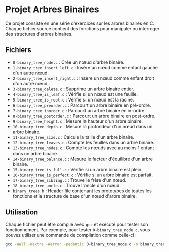 # Projet Arbres Binaires

Ce projet consiste en une série d'exercices sur les arbres binaires en C. Chaque fichier source contient des fonctions pour manipuler ou interroger des structures d'arbres binaires.

## Fichiers

- `0-binary_tree_node.c` : Crée un nœud d'arbre binaire.
- `1-binary_tree_insert_left.c` : Insère un nœud comme enfant gauche d'un autre nœud.
- `2-binary_tree_insert_right.c` : Insère un nœud comme enfant droit d'un autre nœud.
- `3-binary_tree_delete.c` : Supprime un arbre binaire entier.
- `4-binary_tree_is_leaf.c` : Vérifie si un nœud est une feuille.
- `5-binary_tree_is_root.c` : Vérifie si un nœud est la racine.
- `6-binary_tree_preorder.c` : Parcourt un arbre binaire en pré-ordre.
- `7-binary_tree_inorder.c` : Parcourt un arbre binaire en in-ordre.
- `8-binary_tree_postorder.c` : Parcourt un arbre binaire en post-ordre.
- `9-binary_tree_height.c` : Mesure la hauteur d'un arbre binaire.
- `10-binary_tree_depth.c` : Mesure la profondeur d'un nœud dans un arbre binaire.
- `11-binary_tree_size.c` : Calcule la taille d'un arbre binaire.
- `12-binary_tree_leaves.c` : Compte les feuilles dans un arbre binaire.
- `13-binary_tree_nodes.c` : Compte les nœuds avec au moins 1 enfant dans un arbre binaire.
- `14-binary_tree_balance.c` : Mesure le facteur d'équilibre d'un arbre binaire.
- `15-binary_tree_is_full.c` : Vérifie si un arbre binaire est plein.
- `16-binary_tree_is_perfect.c` : Vérifie si un arbre binaire est parfait.
- `17-binary_tree_sibling.c` : Trouve le frère d'un nœud.
- `18-binary_tree_uncle.c` : Trouve l'oncle d'un nœud.
- `binary_trees.h` : Header file contenant les prototypes de toutes les fonctions et la structure de base d'un nœud d'arbre binaire.

## Utilisation

Chaque fichier peut être compilé avec `gcc` et exécuté pour tester son fonctionnement. Par exemple, pour tester `0-binary_tree_node.c`, vous pouvez utiliser une commande de compilation comme celle-ci :

```bash
gcc -Wall -Wextra -Werror -pedantic 0-binary_tree_node.c -o binary_tree_node
